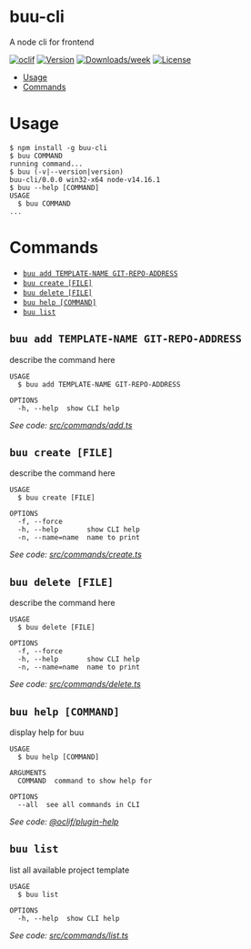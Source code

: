 buu-cli
=======

A node cli for frontend

[![oclif](https://img.shields.io/badge/cli-oclif-brightgreen.svg)](https://oclif.io)
[![Version](https://img.shields.io/npm/v/buu-cli.svg)](https://npmjs.org/package/buu-cli)
[![Downloads/week](https://img.shields.io/npm/dw/buu-cli.svg)](https://npmjs.org/package/buu-cli)
[![License](https://img.shields.io/npm/l/buu-cli.svg)](https://github.com/dedoyle/buu-cli/blob/master/package.json)

<!-- toc -->
* [Usage](#usage)
* [Commands](#commands)
<!-- tocstop -->
# Usage
<!-- usage -->
```sh-session
$ npm install -g buu-cli
$ buu COMMAND
running command...
$ buu (-v|--version|version)
buu-cli/0.0.0 win32-x64 node-v14.16.1
$ buu --help [COMMAND]
USAGE
  $ buu COMMAND
...
```
<!-- usagestop -->
# Commands
<!-- commands -->
* [`buu add TEMPLATE-NAME GIT-REPO-ADDRESS`](#buu-add-template-name-git-repo-address)
* [`buu create [FILE]`](#buu-create-file)
* [`buu delete [FILE]`](#buu-delete-file)
* [`buu help [COMMAND]`](#buu-help-command)
* [`buu list`](#buu-list)

## `buu add TEMPLATE-NAME GIT-REPO-ADDRESS`

describe the command here

```
USAGE
  $ buu add TEMPLATE-NAME GIT-REPO-ADDRESS

OPTIONS
  -h, --help  show CLI help
```

_See code: [src/commands/add.ts](https://github.com/dedoyle/buu-cli/blob/v0.0.0/src/commands/add.ts)_

## `buu create [FILE]`

describe the command here

```
USAGE
  $ buu create [FILE]

OPTIONS
  -f, --force
  -h, --help       show CLI help
  -n, --name=name  name to print
```

_See code: [src/commands/create.ts](https://github.com/dedoyle/buu-cli/blob/v0.0.0/src/commands/create.ts)_

## `buu delete [FILE]`

describe the command here

```
USAGE
  $ buu delete [FILE]

OPTIONS
  -f, --force
  -h, --help       show CLI help
  -n, --name=name  name to print
```

_See code: [src/commands/delete.ts](https://github.com/dedoyle/buu-cli/blob/v0.0.0/src/commands/delete.ts)_

## `buu help [COMMAND]`

display help for buu

```
USAGE
  $ buu help [COMMAND]

ARGUMENTS
  COMMAND  command to show help for

OPTIONS
  --all  see all commands in CLI
```

_See code: [@oclif/plugin-help](https://github.com/oclif/plugin-help/blob/v3.2.2/src/commands/help.ts)_

## `buu list`

list all available project template

```
USAGE
  $ buu list

OPTIONS
  -h, --help  show CLI help
```

_See code: [src/commands/list.ts](https://github.com/dedoyle/buu-cli/blob/v0.0.0/src/commands/list.ts)_
<!-- commandsstop -->
